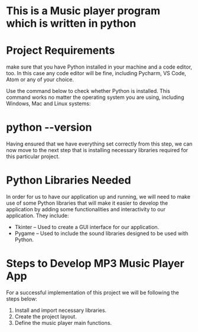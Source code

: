 # This is a Music player program which is written in python
# Project Requirements

make sure that you have Python installed in your machine and a code editor, too. In this case any code editor will be fine, including Pycharm, VS Code, Atom or any of your choice.

Use the command below to check whether Python is installed. This command works no matter the operating system you are using, including Windows, Mac and Linux systems:

# python --version
Having ensured that we have everything set correctly from this step, we can now move to the next step that is installing necessary libraries required for this particular project.

# Python Libraries Needed
In order for us to have our application up and running, we will need to make use of some Python libraries that will make it easier to develop the application by adding some functionalities and interactivity to our application. They include:

* Tkinter – Used to create a GUI interface for our application.
* Pygame – Used to include the sound libraries designed to be used with Python.

# Steps to Develop MP3 Music Player App
For a successful implementation of this project we will be following the steps below:

1. Install and import necessary libraries.
2. Create the project layout.
3. Define the music player main functions.
